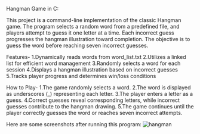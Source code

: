 Hangman Game in C:

This project is a command-line implementation of the classic Hangman game. The program selects a random word from a predefined file, and players attempt to guess it one letter at a time. Each incorrect guess progresses the hangman illustration toward completion. The objective is to guess the word before reaching seven incorrect guesses.

Features-
1.Dynamically reads words from word_list.txt
2.Utilizes a linked list for efficient word management
3.Randomly selects a word for each session
4.Displays a hangman illustration based on incorrect guesses
5.Tracks player progress and determines win/loss conditions

How to Play-
1.The game randomly selects a word.
2.The word is displayed as underscores (_) representing each letter.
3.The player enters a letter as a guess.
4.Correct guesses reveal corresponding letters, while incorrect guesses contribute to the hangman drawing.
5.The game continues until the player correctly guesses the word or reaches seven incorrect attempts.

Here are some screenshots after running this program:
![hangman](https://github.com/user-attachments/assets/f4936c71-dd5a-484e-9e1c-598c9ab05667)





